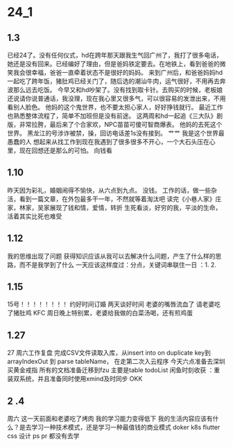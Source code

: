 # 24_1

## 1.3

   已经24了。没有任何仪式，hd在跨年那天跟我生气回广州了，我打了很多电话，她还是没有回来。已经编好了理由，但是爸妈铁定要去。在地铁上，看到爸爸的微笑我会很幸福，爸爸一直牵着状态不是很好的妈妈。
   来到广州后，和爸爸妈妈hd一起吃了跨年饭，猪肚鸡已经关门了，随后选的潮汕牛肉，运气很好，不用再去奔波那么远去吃饭。
   今早又和hd吵架了。没有找到取卡针。去购买的时候，老板娘还说请你说普通话，我没理，现在我心里又很多气，可以很容易的发泄出来，不用看别人脸色。
   他妈的这个鬼世界，也不要太担心家人，好好挣钱就行。
   最近工作也熟悉整体流程了，简单不加班但是没有前途。
   这两周和hd一起追《三大队》剧版，非常拉胯，最后来了个合家欢，NPC苗苗可傻可智商爆表。
   他妈的去死这个世界。
   黑龙江的号涉诈被禁，操，回访电话差1s没有接到。
   艹艹
   我是这个世界最愚蠢的人
   想起来从找工作到现在我遇到了很多很多不开心，一个大石头压在心里，现在回想还是那么的可怕。
   向钱看

## 1.10

   昨天因为彩礼，婚姻闹得不愉快，从六点到九点。
   没钱。
   工作的话，做一些杂活，看到一篇文章，在外包最多干一年，不然就等着淘汰吧
   读完《小巷人家》庄家，林家，吴家展现了钱和情，爱情，转折
   生死看淡，好穷的我，平淡的生命，活着其实比死也难受

## 1.12

   我的思维出现了问题
   获得知识应该从我可以去解决什么问题，产生了什么样的思路，而不是我学到了什么
   一天应该这样度过：分点，关键词串联住一日  ：1. 2. 

## 1.15

   15号！！！！！！！！
   约好时间订婚 两天谈好时间
   老婆的嘴唇流血了 请老婆吃了猪肚鸡 KFC 
   周日晚上特别累，老婆给我做的白菜汤喝，还有煎鸡蛋

## 1.27

   27 周六工作复盘
   完成CSV文件读取入库，从insert into on duplicate key到  arrayIndexOut 到 parse tableName，  在走第二次入云程序
   今天六点准备去深圳买黄金戒指 
   所有的文档准备迁移到fzu  主要是table todoList
   闲鱼时刻收获 ：重装双系统，并且准备同时使用xmind及时同步  OKK

## 2 .4

   周六 这一天前面和老婆吃了烤肉
   我的学习能力变得低下
   我的生活内容应该有什么？是去学习一种技术模式，还是学习一种最值钱的商业模式 
   doker k8s flutter css 设计 ps pr 都没有去学

